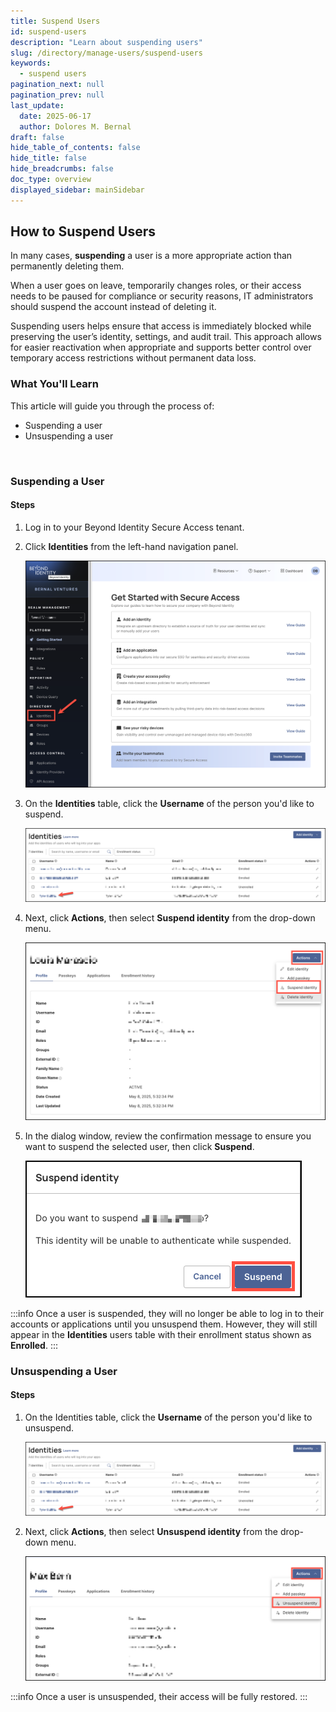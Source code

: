 ```yaml
---
title: Suspend Users
id: suspend-users
description: "Learn about suspending users"
slug: /directory/manage-users/suspend-users
keywords:
  - suspend users
pagination_next: null
pagination_prev: null
last_update:
  date: 2025-06-17
  author: Dolores M. Bernal
draft: false
hide_table_of_contents: false
hide_title: false
hide_breadcrumbs: false
doc_type: overview
displayed_sidebar: mainSidebar
---
```


## How to Suspend Users

In many cases, **suspending** a user is a more appropriate action than permanently deleting them.

When a user goes on leave, temporarily changes roles, or their access needs to be paused for compliance or security reasons, IT administrators should suspend the account instead of deleting it.

Suspending users helps ensure that access is immediately blocked while preserving the user’s identity, settings, and audit trail. This approach allows for easier reactivation when appropriate and supports better control over temporary access restrictions without permanent data loss.


### What You'll Learn  

This article will guide you through the process of: 
- Suspending a user
- Unsuspending a user

<br/>

### Suspending a User 

#### Steps

1. Log in to your Beyond Identity Secure Access tenant.

2. Click **Identities** from the left-hand navigation panel. 

    ![Identities](../images/click-identities.png)

3. On the **Identities** table, click the **Username** of the person you'd like to suspend.

    ![Identities](../images/remove-user.png)

4. Next, click **Actions**, then select **Suspend identity** from the drop-down menu. 

    ![Identities](../images/suspend-user.png)

5. In the dialog window, review the confirmation message to ensure you want to suspend the selected user, then click **Suspend**. 

    ![Identities](../images/click-suspend.png)

:::info
Once a user is suspended, they will no longer be able to log in to their accounts or applications until you unsuspend them. However, they will still appear in the **Identities** users table with their enrollment status shown as **Enrolled**.
:::
<br/>

### Unsuspending a User

#### Steps


1. On the Identities table, click the **Username** of the person you'd like to unsuspend.

    ![Identities](../images/remove-user.png)

2. Next, click **Actions**, then select **Unsuspend identity** from the drop-down menu.

    ![Identities](../images/unsuspend-user.png)

:::info
Once a user is unsuspended, their access will be fully restored.
:::
<br/>

<br/>

<br/>

<br/>
